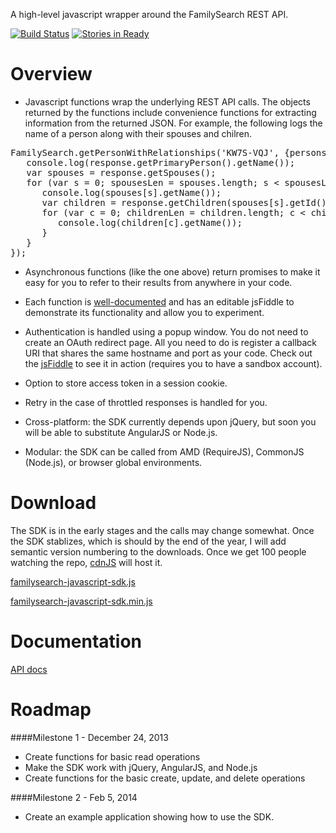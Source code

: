 A high-level javascript wrapper around the FamilySearch REST API.

[![Build Status](https://travis-ci.org/rootsdev/familysearch-javascript-sdk.png)](https://travis-ci.org/rootsdev/familysearch-javascript-sdk)
[![Stories in Ready](https://badge.waffle.io/rootsdev/familysearch-javascript-sdk.png?label=ready)](https://waffle.io/rootsdev/familysearch-javascript-sdk)

Overview
========

* Javascript functions wrap the underlying REST API calls.
The objects returned by the functions include convenience functions for extracting information from the returned JSON.
For example, the following logs the name of a person along with their spouses and chilren.
<pre>
FamilySearch.getPersonWithRelationships('KW7S-VQJ', {persons:true}).then(function(response) {
   console.log(response.getPrimaryPerson().getName());
   var spouses = response.getSpouses();
   for (var s = 0; spousesLen = spouses.length; s &lt; spousesLen; s++) {
      console.log(spouses[s].getName());
      var children = response.getChildren(spouses[s].getId());
      for (var c = 0; childrenLen = children.length; c &lt; childrenLen; c++) {
         console.log(children[c].getName());
      }
   }
});
</pre>

* Asynchronous functions (like the one above) return promises to make it easy for you to refer to their results from anywhere in your code.

* Each function is [well-documented](http://rootsdev.org/familysearch-javascript-sdk)
and has an editable jsFiddle to demonstrate its functionality and allow you to experiment.

* Authentication is handled using a popup window.  You do not need to create an OAuth redirect page.
All you need to do is register a callback URI that shares the same hostname and port as your code.
Check out the [jsFiddle](http://jsfiddle.net/DallanQ/MpUg7/) to see it in action (requires you to have a sandbox account).

* Option to store access token in a session cookie.

* Retry in the case of throttled responses is handled for you.

* Cross-platform: the SDK currently depends upon jQuery, but soon you will be able to substitute AngularJS or Node.js.

* Modular: the SDK can be called from AMD (RequireJS), CommonJS (Node.js), or browser global environments.

Download
========

The SDK is in the early stages and the calls may change somewhat. Once the SDK stablizes, which is should by the
end of the year, I will add semantic version numbering to the downloads. Once we get 100 people watching the repo,
[cdnJS](http://cdnjs.com/) will host it.

[familysearch-javascript-sdk.js](http://rootsdev.org/familysearch-javascript-sdk/familysearch-javascript-sdk.js)

[familysearch-javascript-sdk.min.js](http://rootsdev.org/familysearch-javascript-sdk/familysearch-javascript-sdk.min.js)

Documentation
=============

[API docs](http://rootsdev.org/familysearch-javascript-sdk)

Roadmap
=======

####Milestone 1 - December 24, 2013
* Create functions for basic read operations
* Make the SDK work with jQuery, AngularJS, and Node.js
* Create functions for the basic create, update, and delete operations

####Milestone 2 - Feb 5, 2014
* Create an example application showing how to use the SDK.
